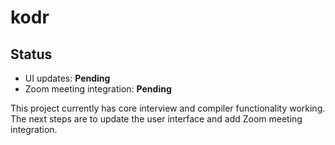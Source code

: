 # kodr

## Status

- UI updates: **Pending**
- Zoom meeting integration: **Pending**

This project currently has core interview and compiler functionality working. The next steps are to update the user interface and add Zoom meeting integration. 